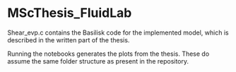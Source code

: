 # MScThesis_FluidLab

Shear_evp.c contains the Basilisk code for the implemented model, which is described in the written part of the thesis.

Running the notebooks generates the plots from the thesis. These do assume the same folder structure as present in the repository.
